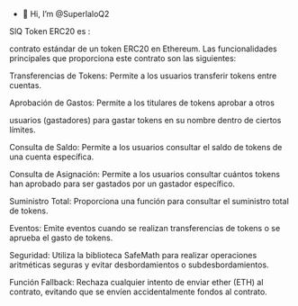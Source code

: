 - 👋 Hi, I’m @SuperlaloQ2

<!---
SuperlaloQ2/SuperlaloQ2 is a ✨ special ✨ repository because its `README.md` (this file) appears on your GitHub profile.
You can click the Preview link to take a look at your changes.
--->

SlQ Token ERC20 es :

contrato estándar de un token ERC20 en Ethereum. Las funcionalidades principales que proporciona este contrato son las siguientes:

Transferencias de Tokens: Permite a los usuarios transferir tokens entre cuentas.

Aprobación de Gastos: Permite a los titulares de tokens aprobar a otros

usuarios (gastadores) para gastar tokens en su nombre dentro de ciertos límites.

Consulta de Saldo: Permite a los usuarios consultar el saldo de tokens de una cuenta específica.

Consulta de Asignación: Permite a los usuarios consultar cuántos tokens han aprobado para ser gastados por un gastador específico.

Suministro Total: Proporciona una función para consultar el suministro total de tokens.

Eventos: Emite eventos cuando se realizan transferencias de tokens o se aprueba el gasto de tokens.

Seguridad: Utiliza la biblioteca SafeMath para realizar operaciones aritméticas seguras y evitar desbordamientos o subdesbordamientos.

Función Fallback: Rechaza cualquier intento de enviar ether (ETH) al contrato, evitando que se envíen accidentalmente fondos al contrato.
